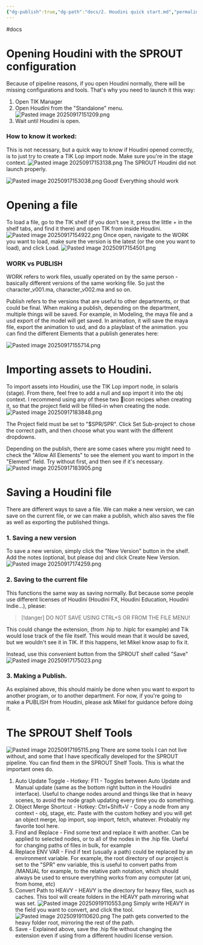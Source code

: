 ```yaml
---
{"dg-publish":true,"dg-path":"docs/2. Houdini quick start.md","permalink":"/docs/2-houdini-quick-start/","dgShowFileTree":true}
---
```


#docs 

# Opening Houdini with the SPROUT configuration
Because of pipeline reasons, if you open Houdini normally, there will be missing configurations and tools. That's why you need to launch it this way:
1. Open TIK Manager
2. Open Houdini from the "Standalone" menu.
![Pasted image 20250917151209.png](/img/user/Pasted%20image%2020250917151209.png)
3. Wait until Houdini is open. 

### How to know it worked:
This is not necessary, but a quick way to know if Houdini opened correctly, is to just try to create a TIK Lop import node. Make sure you're in the stage context.
![Pasted image 20250917153138.png](/img/user/Pasted%20image%2020250917153138.png)
The SPROUT Houdini did not launch properly.

![Pasted image 20250917153038.png](/img/user/Pasted%20image%2020250917153038.png)
Good! Everything should work

# Opening a file
To load a file, go to the TIK shelf (if you don't see it, press the little + in the shelf tabs, and find it there) and open TIK from inside Houdini.
![Pasted image 20250917154922.png](/img/user/Pasted%20image%2020250917154922.png)
Once open, navigate to the WORK you want to load, make sure the version is the latest (or the one you want to load), and click Load.
![Pasted image 20250917154501.png](/img/user/Pasted%20image%2020250917154501.png)

### WORK vs PUBLISH
WORK refers to work files, usually operated on by the same person - basically different versions of the same working file. So just the character_v001.ma, character_v002.ma and so on.

Publish refers to the versions that are useful to other departments, or that could be final. When making a publish, depending on the department, multiple things will be saved. For example, in Modeling, the maya file and a usd export of the model will get saved. In animation, it will save the maya file, export the animation to usd, and do a playblast of the animation. 
you can find the different Elements that a publish generates here:

![Pasted image 20250917155714.png](/img/user/Pasted%20image%2020250917155714.png)

# Importing assets to Houdini.
To import assets into Houdini, use the TIK Lop import node, in solaris (stage). From there, feel free to add a null and sop import it into the obj context.
I recommend using any of these two 🥕icon recipes when creating it, so that the project field will be filled-in when creating the node.
![Pasted image 20250917183848.png](/img/user/Pasted%20image%2020250917183848.png)

The Project field must be set to "$SPR/SPR". 
Click Set Sub-project to chose the correct path, and then choose what you want with the different dropdowns.

Depending on the publish, there are some cases where you might need to check the "Allow All Elements" to see the element you want to import in the "Element" field. Try without first, and then see if it's necessary.
![Pasted image 20250917183905.png](/img/user/Pasted%20image%2020250917183905.png)

# Saving a Houdini file
There are different ways to save a file. We can make a new version, we can save on the current file, or we can make a publish, which also saves the file as well as exporting the published things.

### 1. Saving a new version
To save  a new version, simply click the "New Version" button in the shelf. Add the notes (optional, but please do) and click Create New Version.
![Pasted image 20250917174259.png](/img/user/Pasted%20image%2020250917174259.png)

### 2. Saving to the current file
This functions the same way as saving normally. But because some people use different licenses of Houdini (Houdini FX, Houdini Education, Houdini Indie...), please:
> [!danger]
> DO NOT SAVE USING CTRL+S OR FROM THE FILE MENU!

This could change the extension, (from .hip to .hiplc for example) and Tik would lose track of the file itself. This would mean that it would be saved, but we wouldn't see it in TIK. If this happens, let Mikel know asap to fix it.

Instead, use this convenient button from the SPROUT shelf called "Save"
![Pasted image 20250917175023.png](/img/user/Pasted%20image%2020250917175023.png)

### 3. Making a Publish.
As explained above, this should mainly be done when you want to export to another program, or to another department. For now, if you're going to make a PUBLISH from Houdini, please ask Mikel for guidance before doing it.

# The SPROUT Shelf Tools
![Pasted image 20250917195115.png](/img/user/Pasted%20image%2020250917195115.png)
There are some tools I can not live without, and some that I have specifically developed for the SPROUT pipeline. You can find them in the SPROUT Shelf Tools. This is what the important ones do.

1. Auto Update Toggle - Hotkey: F11 - Toggles between Auto Update and Manual update (same as the bottom right button in the Houdini interface). Useful to change nodes around and things like that in heavy scenes, to avoid the node graph updating every time you do something.
2. Object Merge Shortcut - Hotkey: Ctrl+Shift+V - Copy a node from any context - obj, stage, etc. Paste with the custom hotkey and you will get an object merge, lop import, sop import, fetch, whatever. Probably my favorite tool here.
3. Find and Replace - Find some text and replace it with another. Can be applied to selected nodes, or to all of the nodes in the .hip file. Useful for changing paths of files in bulk, for example
4. Replace ENV VAR - Find if text (usually a path) could be replaced by an environment variable. For example, the root directory of our project is set to the "SPR" env variable, this is useful to convert paths from /MANUAL for example, to the relative path notation, which should always be used to ensure everything works from any computer (at uni, from home, etc)
5. Convert Path to HEAVY - HEAVY is the directory for heavy files, such as caches. This tool will create folders in the HEAVY path mirroring what was set.
![Pasted image 20250919110553.png](/img/user/Pasted%20image%2020250919110553.png)
Simply write HEAVY in the field you want to convert, and click the tool.
![Pasted image 20250919110620.png](/img/user/Pasted%20image%2020250919110620.png)
The path gets converted to the heavy folder root, mirroring the rest of the path.
6. Save - Explained above, save the .hip file without changing the extension even if using from a different houdini license version.